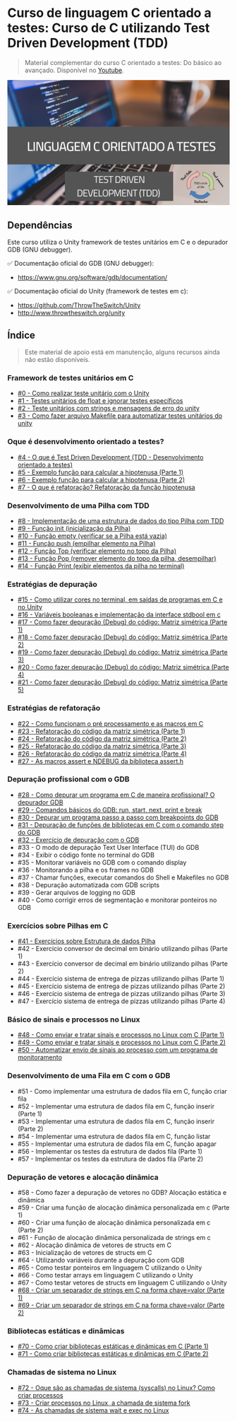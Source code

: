 # Curso de linguagem C orientado a testes: Curso de C utilizando Test Driven Development (TDD)

> Material complementar do curso C orientado a testes: Do básico ao avançado. Disponível no [Youtube](https://www.youtube.com/watch?v=WDf6UWpKR60&list=PLLCFxfe9wkl-7q7q7s9e6qYo43oLB60I3&index=1&t=29s).

<img src="https://github.com/Geofisicando/C-orientado-a-testes/blob/main/C_orientado_a_testes.png" width=800>

## Dependências

Este curso utiliza o Unity framework de testes unitários em C e o depurador GDB (GNU debugger).

✅ Documentação oficial do GDB (GNU debugger): 
- https://www.gnu.org/software/gdb/documentation/

✅ Documentação oficial do Unity (framework de testes em c):  
- https://github.com/ThrowTheSwitch/Unity
- http://www.throwtheswitch.org/unity

## Índice
> Este material de apoio está em manutenção, alguns recursos ainda não estão disponíveis.

### Framework de testes unitários em C
  - [#0 - Como realizar teste unitário com o Unity](https://github.com/Geofisicando/C-orientado-a-testes/blob/main/exemplos/intro/README.md#aula-0---como-realizar-teste-unit%C3%A1rio-com-o-unity)
  - [#1 - Testes unitários de float e ignorar testes específicos](https://github.com/Geofisicando/C-orientado-a-testes/tree/main/exemplos/float_ignore#aula-1---testes-unit%C3%A1rios-de-float-e-ignorar-testes-espec%C3%ADficos)
  - [#2 - Teste unitários com strings e mensagens de erro do unity](https://github.com/Geofisicando/C-orientado-a-testes/tree/main/exemplos/strings_mensagem#aula-2---teste-unit%C3%A1rios-com-strings-e-mensagens-de-erro-do-unity)
  - [#3 - Como fazer arquivo Makefile para automatizar testes unitários do unity](https://github.com/Geofisicando/C-orientado-a-testes/tree/main/exemplos/Makefile_automatizar_testes#aula-3---como-fazer-arquivo-makefile-para-automatizar-testes-unit%C3%A1rios-do-unity)

### Oque é desenvolvimento orientado a testes?

   - [#4 - O que é Test Driven Development (TDD - Desenvolvimento orientado a testes)](https://github.com/Geofisicando/C-orientado-a-testes/tree/main/slides#aula-4---o-que-%C3%A9-test-driven-development-tdd---desenvolvimento-orientado-a-testes)
   - [#5 - Exemplo função para calcular a hipotenusa (Parte 1)](https://github.com/Geofisicando/C-orientado-a-testes/tree/main/exemplos/hipotenusa#aula-5---exemplo-fun%C3%A7%C3%A3o-para-calcular-a-hipotenusa-parte-1)
   - [#6 - Exemplo função para calcular a hipotenusa (Parte 2)](https://github.com/Geofisicando/C-orientado-a-testes/tree/main/exemplos/hipotenusa#aula-6---exemplo-fun%C3%A7%C3%A3o-para-calcular-a-hipotenusa-parte-2)
   - [#7 - O que é refatoração? Refatoração da função hipotenusa](https://github.com/Geofisicando/C-orientado-a-testes/blob/main/slides/README.md#aula-7---o-que-%C3%A9-refatora%C3%A7%C3%A3o-refatora%C3%A7%C3%A3o-da-fun%C3%A7%C3%A3o-hipotenusa)

### Desenvolvimento de uma Pilha com TDD

   - [#8 - Implementação de uma estrutura de dados do tipo Pilha com TDD](https://github.com/Geofisicando/C-orientado-a-testes/tree/main/exemplos/pilha/intro#aula-8---implementa%C3%A7%C3%A3o-de-uma-estrutura-de-dados-do-tipo-pilha-com-tdd)
   - [#9 - Função init (inicialização da Pilha)](https://github.com/Geofisicando/C-orientado-a-testes/tree/main/exemplos/pilha/init#aula-9---fun%C3%A7%C3%A3o-init-inicializa%C3%A7%C3%A3o-da-pilha)
   - [#10 - Função empty (verificar se a Pilha está vazia)](https://github.com/Geofisicando/C-orientado-a-testes/tree/main/exemplos/pilha/empty#aula-10---fun%C3%A7%C3%A3o-empty-verificar-se-a-pilha-est%C3%A1-vazia)
   - [#11 - Função push (empilhar elemento na Pilha)](https://github.com/Geofisicando/C-orientado-a-testes/tree/main/exemplos/pilha/push#aula-11---fun%C3%A7%C3%A3o-push-empilhar-elemento-na-pilha)
   - [#12 - Função Top (verificar elemento no topo da Pilha)](https://github.com/Geofisicando/C-orientado-a-testes/tree/main/exemplos/pilha/top#aula-12---fun%C3%A7%C3%A3o-top-verificar-elemento-no-topo-da-pilha)
   - [#13 - Função Pop (remover elemento do topo da pilha, desempilhar)](https://github.com/Geofisicando/C-orientado-a-testes/tree/main/exemplos/pilha/pop#aula-13---fun%C3%A7%C3%A3o-pop-remover-elemento-do-topo-da-pilha-desempilhar)
   - [#14 - Função Print (exibir elementos da pilha no terminal)](https://github.com/Geofisicando/C-orientado-a-testes/tree/main/exemplos/pilha/final#aula-14---fun%C3%A7%C3%A3o-print-exibir-elementos-da-pilha-no-terminal)

### Estratégias de depuração

   - [#15 - Como utilizar cores no terminal, em saídas de programas em C e no Unity](https://github.com/Geofisicando/C-orientado-a-testes/blob/main/exemplos/unity_output_color/README.md#aula-15---como-utilizar-cores-no-terminal-em-sa%C3%ADdas-de-programas-em-c-e-no-unity)
   - [#16 - Variáveis booleanas e implementação da interface stdbool em c](https://github.com/Geofisicando/C-orientado-a-testes/tree/main/exemplos/stdbool#aula-16---vari%C3%A1veis-booleanas-e-implementa%C3%A7%C3%A3o-da-interface-stdbool-em-c)
   - [#17 - Como fazer depuração (Debug) do código: Matriz simétrica (Parte 1)](https://github.com/Geofisicando/C-orientado-a-testes/tree/main/exemplos/matrizSimetrica/modularizacao#aula-17---como-fazer-depura%C3%A7%C3%A3o-debug-do-c%C3%B3digo-matriz-sim%C3%A9trica-parte-1)
   - [#18 - Como fazer depuração (Debug) do código: Matriz simétrica (Parte 2)](https://github.com/Geofisicando/C-orientado-a-testes/tree/main/exemplos/matrizSimetrica/configuracao#aula-18---como-fazer-depura%C3%A7%C3%A3o-debug-do-c%C3%B3digo-matriz-sim%C3%A9trica-parte-2)
   - [#19 - Como fazer depuração (Debug) do código: Matriz simétrica (Parte 3)](https://github.com/Geofisicando/C-orientado-a-testes/tree/main/exemplos/matrizSimetrica/logging#aula-19---como-fazer-depura%C3%A7%C3%A3o-debug-do-c%C3%B3digo-matriz-sim%C3%A9trica-parte-3)
   - [#20 - Como fazer depuração (Debug) do código: Matriz simétrica (Parte 4)](https://github.com/Geofisicando/C-orientado-a-testes/tree/main/exemplos/matrizSimetrica/corrigir_bug#aula-20---como-fazer-depura%C3%A7%C3%A3o-debug-do-c%C3%B3digo-matriz-sim%C3%A9trica-parte-4)
   - [#21 - Como fazer depuração (Debug) do código: Matriz simétrica (Parte 5)](https://github.com/Geofisicando/C-orientado-a-testes/tree/main/exemplos/matrizSimetrica/final#aula-21---como-fazer-depura%C3%A7%C3%A3o-debug-do-c%C3%B3digo-matriz-sim%C3%A9trica-parte-5)

### Estratégias de refatoração

   - [#22 - Como funcionam o pré processamento e as macros em C](https://github.com/Geofisicando/C-orientado-a-testes/tree/main/exemplos/pre_processador#aula-22---como-funcionam-o-pr%C3%A9-processamento-e-as-macros-em-c)
   - [#23 - Refatoração do código da matriz simétrica (Parte 1)](https://github.com/Geofisicando/C-orientado-a-testes/tree/main/exemplos/matrizSimetricaRefatoracao/intro#aula-23---refatora%C3%A7%C3%A3o-do-c%C3%B3digo-da-matriz-sim%C3%A9trica-parte-1)
   - [#24 - Refatoração do código da matriz simétrica (Parte 2)](https://github.com/Geofisicando/C-orientado-a-testes/tree/main/exemplos/matrizSimetricaRefatoracao/codigo_duplicado#aula-24---refatora%C3%A7%C3%A3o-do-c%C3%B3digo-da-matriz-sim%C3%A9trica-parte-2)
   - [#25 - Refatoração do código da matriz simétrica (Parte 3)](https://github.com/Geofisicando/C-orientado-a-testes/tree/main/exemplos/matrizSimetricaRefatoracao/codigo_duplicado#aula-25---refatora%C3%A7%C3%A3o-do-c%C3%B3digo-da-matriz-sim%C3%A9trica-parte-3)
   - [#26 - Refatoração do código da matriz simétrica (Parte 4)](https://github.com/Geofisicando/C-orientado-a-testes/tree/main/exemplos/matrizSimetricaRefatoracao/final#aula-26---refatora%C3%A7%C3%A3o-do-c%C3%B3digo-da-matriz-sim%C3%A9trica-parte-4)
   - [#27 - As macros assert e NDEBUG da biblioteca assert.h](https://github.com/Geofisicando/C-orientado-a-testes/tree/main/exemplos/assert_ndebug#aula-27---as-macros-assert-e-ndebug-da-biblioteca-asserth)

### Depuração profissional com o GDB

   - [#28 - Como depurar um programa em C de maneira profissional? O depurador GDB](https://github.com/Geofisicando/C-orientado-a-testes/tree/main/exemplos/GDB/intro#aula-28---como-depurar-um-programa-em-c-de-maneira-profissional-o-depurador-gdb)
   - [#29 - Comandos básicos do GDB: run, start, next, print e break](https://github.com/Geofisicando/C-orientado-a-testes/tree/main/exemplos/GDB/comandos_basicos#aula-29---comandos-b%C3%A1sicos-do-gdb-run-start-next-print-e-break)
   - [#30 - Depurar um programa passo a passo com breakpoints do GDB](https://github.com/Geofisicando/C-orientado-a-testes/tree/main/exemplos/GDB/programa_simples#aula-30---depurar-um-programa-passo-a-passo-com-breakpoints-do-gdb)
   - [#31 - Depuração de funções de bibliotecas em C com o comando step do GDB](https://github.com/Geofisicando/C-orientado-a-testes/tree/main/exemplos/GDB/step#aula-31---depura%C3%A7%C3%A3o-de-fun%C3%A7%C3%B5es-de-bibliotecas-em-c-com-o-comando-step-do-gdb)
   - [#32 - Exercício de depuração com o GDB](https://github.com/Geofisicando/C-orientado-a-testes/tree/main/exemplos/GDB/bug_funcao#aula-32---exerc%C3%ADcio-de-depura%C3%A7%C3%A3o-com-o-gdb)
   - #33 - O modo de depuração Text User Interface (TUI) do GDB
   - #34 - Exibir o código fonte no terminal do GDB
   - #35 - Monitorar variáveis no GDB com o comando display
   - #36 - Monitorando a pilha e os frames no GDB
   - #37 - Chamar funções, executar comandos do Shell e Makefiles no GDB
   - #38 - Depuração automatizada com GDB scripts
   - #39 - Gerar arquivos de logging no GDB
   - #40 - Como corrigir erros de segmentação e monitorar ponteiros no GDB

### Exercícios sobre Pilhas em C

   - [#41 - Exercícios sobre Estrutura de dados Pilha](https://github.com/Geofisicando/C-orientado-a-testes/tree/main/exemplos/exercicios_pilha#aula-41---exerc%C3%ADcios-sobre-estrutura-de-dados-pilha)
   - #42 - Exercício conversor de decimal em binário utilizando pilhas (Parte 1)
   - #43 - Exercício conversor de decimal em binário utilizando pilhas (Parte 2)
   - #44 - Exercício sistema de entrega de pizzas utilizando pilhas (Parte 1)
   - #45 - Exercício sistema de entrega de pizzas utilizando pilhas (Parte 2)
   - #46 - Exercício sistema de entrega de pizzas utilizando pilhas (Parte 3)
   - #47 - Exercício sistema de entrega de pizzas utilizando pilhas (Parte 4)

### Básico de sinais e processos no Linux

   - [#48 - Como enviar e tratar sinais e processos no Linux com C (Parte 1)](https://github.com/Geofisicando/C-orientado-a-testes/tree/main/exemplos/sinais/tratasinais#aula-48---como-enviar-e-tratar-sinais-e-processos-no-linux-com-c-parte-1)
   - [#49 - Como enviar e tratar sinais e processos no Linux com C (Parte 2)](https://github.com/Geofisicando/C-orientado-a-testes/tree/main/exemplos/sinais/tratasinais#aula-49---como-enviar-e-tratar-sinais-e-processos-no-linux-com-c-parte-2)
   - [#50 - Automatizar envio de sinais ao processo com um programa de monitoramento](https://github.com/Geofisicando/C-orientado-a-testes/tree/main/exemplos/sinais/monitor#aula-50---automatizar-envio-de-sinais-ao-processo-com-um-programa-de-monitoramento)

### Desenvolvimento de uma Fila em C com o GDB

   - #51 - Como implementar uma estrutura de dados fila em C, função criar fila
   - #52 - Implementar uma estrutura de dados fila em C, função inserir (Parte 1)
   - #53 - Implementar uma estrutura de dados fila em C, função inserir (Parte 2)
   - #54 - Implementar uma estrutura de dados fila em C, função listar
   - #55 - Implementar uma estrutura de dados fila em C, função apagar
   - #56 - Implementar os testes da estrutura de dados fila (Parte 1)
   - #57 - Implementar os testes da estrutura de dados fila (Parte 2)

### Depuração de vetores e alocação dinâmica

   - #58 - Como fazer a depuração de vetores no GDB? Alocação estática e dinâmica
   - #59 - Criar uma função de alocação dinâmica personalizada em c (Parte 1)
   - #60 - Criar uma função de alocação dinâmica personalizada em c (Parte 2)
   - #61 - Função de alocação dinâmica personalizada de strings em c
   - #62 - Alocação dinâmica de vetores de structs em C
   - #63 - Inicialização de vetores de structs em C
   - #64 - Utilizando variáveis durante a depuração com GDB
   - #65 - Como testar ponteiros em linguagem C utilizando o Unity
   - #66 - Como testar arrays em linguagem C utilizando o Unity
   - #67 - Como testar vetores de structs em linguagem C utilizando o Unity
   - [#68 - Criar um separador de strings em C na forma chave=valor (Parte 1)](https://github.com/Geofisicando/C-orientado-a-testes/tree/main/exemplos/string_sep#aula-68---criar-um-separador-de-strings-em-c-na-forma-chavevalor-parte-1)
   - [#69 - Criar um separador de strings em C na forma chave=valor (Parte 2)](https://github.com/Geofisicando/C-orientado-a-testes/tree/main/exemplos/string_sep#aula-69---criar-um-separador-de-strings-em-c-na-forma-chavevalor-parte-2)

### Bibliotecas estáticas e dinâmicas

- [#70 - Como criar bibliotecas estáticas e dinâmicas em C (Parte 1)](https://github.com/Geofisicando/C-orientado-a-testes/blob/main/exemplos/bibliotecas_estaticas/README.md#aula-70---como-criar-bibliotecas-est%C3%A1ticas-e-din%C3%A2micas-em-c-parte-1)
- [#71 - Como criar bibliotecas estáticas e dinâmicas em C (Parte 2)](https://github.com/Geofisicando/C-orientado-a-testes/blob/main/exemplos/bibliotecas_dinamicas/README.md#aula-71---como-criar-bibliotecas-est%C3%A1ticas-e-din%C3%A2micas-em-c-parte-2)

### Chamadas de sistema no Linux

- [#72 - Oque são as chamadas de sistema (syscalls) no Linux? Como criar processos](https://github.com/Geofisicando/C-orientado-a-testes/tree/main/exemplos/syscalls/intro#aula-72---oque-s%C3%A3o-as-chamadas-de-sistema-syscalls-no-linux-como-criar-processos)
- [#73 - Criar processos no Linux, a chamada de sistema fork](https://github.com/Geofisicando/C-orientado-a-testes/tree/main/exemplos/syscalls/fork#aula-73---criar-processos-no-linux-a-chamada-de-sistema-fork)
- [#74 - As chamadas de sistema wait e exec no Linux](https://github.com/Geofisicando/C-orientado-a-testes/tree/main/exemplos/syscalls/wait_exec#aula-74---as-chamadas-de-sistema-wait-e-exec-no-linux)
